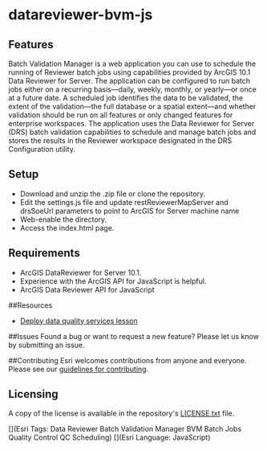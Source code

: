# datareviewer-bvm-js

## Features

Batch Validation Manager is a web application you can use to schedule the running of Reviewer batch jobs using capabilities provided by ArcGIS 10.1 Data Reviewer for Server. The application can be configured to run batch jobs either on a recurring basis—daily, weekly, monthly, or yearly—or once at a future date. A scheduled job identifies the data to be validated, the extent of the validation—the full database or a spatial extent—and whether validation should be run on all features or only changed features for enterprise workspaces. The application uses the Data Reviewer for Server (DRS) batch validation capabilities to schedule and manage batch jobs and stores the results in the Reviewer workspace designated in the DRS Configuration utility.

## Setup
  * Download and unzip the .zip file or clone the repository.
  * Edit the settings.js file and update restReviewerMapServer and drsSoeUrl parameters to point to ArcGIS for Server machine name
  * Web-enable the directory.
  * Access the index.html page.
  
## Requirements
  * ArcGIS DataReviewer for Server 10.1.
  * Experience with the ArcGIS API for JavaScript is helpful.
  * ArcGIS Data Reviewer API for JavaScript 

##Resources
- [Deploy data quality services lesson](http://server.arcgis.com/en/data-reviewer/latest/help/lesson-1-deploy-data-quality-services.htm)

##Issues
Found a bug or want to request a new feature? Please let us know by submitting an issue. 

##Contributing
Esri welcomes contributions from anyone and everyone. Please see our [guidelines for contributing](CONTRIBUTING.md).

## Licensing

A copy of the license is available in the repository's [LICENSE.txt](LICENSE.txt) file.

[](Esri Tags: Data Reviewer Batch Validation Manager BVM Batch Jobs Quality Control QC Scheduling)
[](Esri Language: JavaScript)

